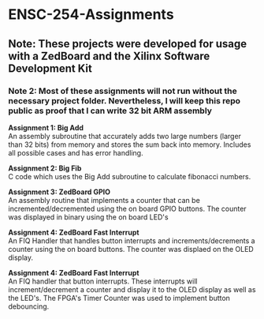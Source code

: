 # ENSC-254-Assignments

## Note: These projects were developed for usage with a ZedBoard and the Xilinx Software Development Kit
### Note 2: Most of these assignments will not run without the necessary project folder. Nevertheless, I will keep this repo public as proof that I can write 32 bit ARM assembly

**Assignment 1: Big Add** \
An assembly subroutine that accurately adds two large numbers (larger than 32 bits) from memory and stores the sum back into memory. Includes all possible cases and has error handling.

**Assignment 2: Big Fib** \
C code which uses the Big Add subroutine to calculate fibonacci numbers.

**Assignment 3: ZedBoard GPIO** \
An assembly routine that implements a counter that can be incremented/decremented using the on board GPIO buttons. The counter was displayed in binary using the on board LED's

**Assignment 4: ZedBoard Fast Interrupt** \
An FIQ Handler that handles button interrupts and increments/decrements a counter using the on board buttons. The counter was displaed on the OLED display.

**Assignment 4: ZedBoard Fast Interrupt** \
An FIQ handler that button interrupts. These interrupts will increment/decrement a counter and display it to the OLED display as well as the LED's. The FPGA's Timer Counter was used to implement button debouncing.
